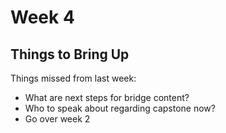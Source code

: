 # Week 4

## Things to Bring Up

Things missed from last week:

- What are next steps for bridge content?
- Who to speak about regarding capstone now?
- Go over week 2
